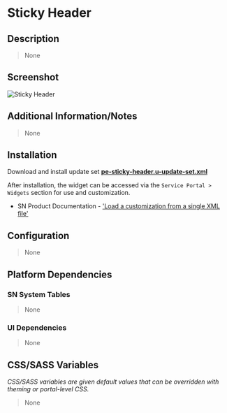 # Sticky Header

## Description

> None

## Screenshot

![Sticky Header](https://raw.githubusercontent.com/platform-experience/serviceportal-widget-library/master/src/pe-sticky-header/images/pe-sticky-header.png)

## Additional Information/Notes

> None

## Installation

Download and install update set **[pe-sticky-header.u-update-set.xml](https://github.com/platform-experience/serviceportal-widget-library/blob/master/src/pe-sticky-header/pe-sticky-header.u-update-set.xml)**

After installation, the widget can be accessed via the `Service Portal > Widgets` section for use and customization.

* SN Product Documentation - ['Load a customization from a single XML file'](https://docs.servicenow.com/bundle/kingston-application-development/page/build/system-update-sets/task/t_SaveAnUpdateSetAsAnXMLFile.html)

## Configuration

> None

## Platform Dependencies

### SN System Tables

> None

### UI Dependencies

> None

## CSS/SASS Variables

_CSS/SASS variables are given default values that can be overridden with theming or portal-level CSS._

> None
